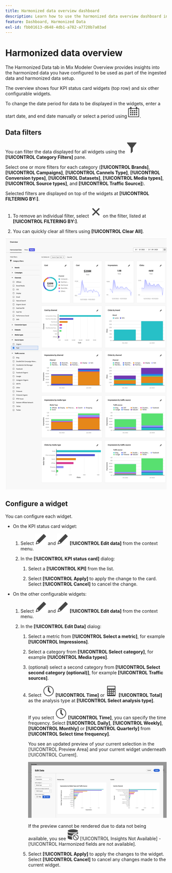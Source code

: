 ```yaml
---
title: Harmonized data overview dashboard
description: Learn how to use the harmonized data overview dashboard in Mix Modeler.
feature: Dashboard, Harmonized Data
exl-id: fbb01613-d648-4db1-a782-a7720b7a03ad
---
```

# Harmonized data overview

The Harmonized Data tab in Mix Modeler Overview provides insights into the harmonized data you have configured to be used as part of the ingested data and harmonized data setup.

The overview shows four KPI status card widgets (top row) and six other configurable widgets.

To change the date period for data to be displayed in the widgets, enter a start date, and end date manually or select a period using ![Calendar](../assets/icons/Calendar.svg).

## Data filters 

You can filter the data displayed for all widgets using the ![Filter](../assets/icons/Filter.svg) **[!UICONTROL Category Filters]** pane. 

Select one or more filters for each category (**[!UICONTROL Brands]**, **[!UICONTROL Campaigns]**, **[!UICONTROL Cannels Type]**, **[!UICONTROL Conversion types]**, **[!UICONTROL Datasets]**, **[!UICONTROL Media types]**, **[!UICONTROL Source types]**, and **[!UICONTROL Traffic Source]**). 

   Selected filters are displayed on top of the widgets at **[!UICONTROL FILTERING BY:]**. 

   1. To remove an individual filter, select ![Close](../assets/icons/Close.svg) on the filter, listed at **[!UICONTROL FILTERING BY:]**.

   1. You can quickly clear all filters using **[!UICONTROL Clear All]**.

   ![Harmonized data overview](../assets/harmonized-data-overview.png)


## Configure a widget

You can configure each widget. 

* On the KPI status card widget:

  1. Select ![Edit](../assets/icons/Edit.svg) and ![Edit](../assets/icons/Edit.svg) **[!UICONTROL Edit data]** from the context menu. 
     
  1. In the **[!UICONTROL KPI status card]** dialog:
     
      1. Select a **[!UICONTROL KPI]** from the list.

      1. Select **[!UICONTROL Apply]** to apply the change to the card. Select **[!UICONTROL Cancel]** to cancel the change.
   
* On the other configurable widgets:

  1. Select ![Edit](../assets/icons/Edit.svg) and ![Edit](../assets/icons/Edit.svg) **[!UICONTROL Edit data]** from the context menu. 

  1. In the **[!UICONTROL Edit Data]** dialog:

     1. Select a metric from **[!UICONTROL Select a metric]**, for example **[!UICONTROL Impressions]**.
     1. Select a category from **[!UICONTROL Select category]**, for example **[!UICONTROL Media types]**.
     1. (optional) select a second category from **[!UICONTROL Select second category (optional)]**, for example **[!UICONTROL Traffic sources]**.
     1. Select ![Clock](../assets/icons/Clock.svg) **[!UICONTROL Time]** or ![Calculator](../assets/icons/Calculator.svg) **[!UICONTROL Total]** as the analysis type at **[!UICONTROL Select analysis type]**.

        If you select ![Clock](../assets/icons/Clock.svg) **[!UICONTROL Time]**, you can specify the time frequency. Select **[!UICONTROL Daily]**, **[!UICONTROL Weekly]**, **[!UICONTROL Monthly]** or **[!UICONTROL Quarterly]** from **[!UICONTROL Select time frequency]**.

        You see an updated preview of your current selection in the [!UICONTROL Preview Area] and your current widget underneath [!UICONTROL Current].

        ![Edit harmonized data widget](../assets/edit-harmonized-data-widget.png)

        If the preview cannot be rendered due to data not being available, you see ![Data erro](../assets/icons/DataUnavailable.svg) [!UICONTROL Insights Not Available] - [!UICONTROL Harmonized fields are not available].

     1. Select **[!UICONTROL Apply]** to apply the changes to the widget. Select **[!UICONTROL Cancel]** to cancel any changes made to the current widget.
